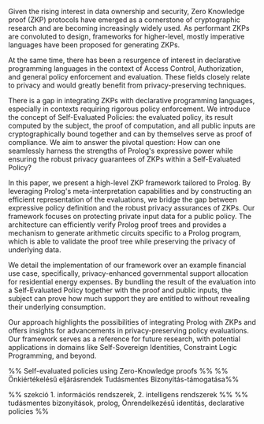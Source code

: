Given the rising interest in data ownership and security, Zero Knowledge proof (ZKP) protocols have emerged as a cornerstone of cryptographic research and are becoming increasingly widely used. As performant ZKPs are convoluted to design, frameworks for higher-level, mostly imperative languages have been proposed for generating ZKPs.

At the same time, there has been a resurgence of interest in declarative programming languages in the context of Access Control, Authorization, and general policy enforcement and evaluation. These fields closely relate to privacy and would greatly benefit from privacy-preserving techniques.

There is a gap in integrating ZKPs with declarative programming languages, especially in contexts requiring rigorous policy enforcement. We introduce the concept of Self-Evaluated Policies: the evaluated policy, its result computed by the subject, the proof of computation, and all public inputs are cryptographically bound together and can by themselves serve as proof of compliance. We aim to answer the pivotal question: How can one seamlessly harness the strengths of Prolog's expressive power while ensuring the robust privacy guarantees of ZKPs within a Self-Evaluated Policy?

In this paper, we present a high-level ZKP framework tailored to Prolog. By leveraging Prolog's meta-interpretation capabilities and by constructing an efficient representation of the evaluations, we bridge the gap between expressive policy definition and the robust privacy assurances of ZKPs. Our framework focuses on protecting private input data for a public policy. The architecture can efficiently verify Prolog proof trees and provides a mechanism to generate arithmetic circuits specific to a Prolog program, which is able to validate the proof tree while preserving the privacy of underlying data.

We detail the implementation of our framework over an example financial use case, specifically, privacy-enhanced governmental support allocation for residential energy expenses. By bundling the result of the evaluation into a Self-Evaluated Policy together with the proof and public inputs, the subject can prove how much support they are entitled to without revealing their underlying consumption.

Our approach highlights the possibilities of integrating Prolog with ZKPs and offers insights for advancements in privacy-preserving policy evaluations. Our framework serves as a reference for future research, with potential applications in domains like Self-Sovereign Identities, Constraint Logic Programming, and beyond.

%% Self-evaluated policies using Zero-Knowledge proofs %%
%% Önkiértékelésű eljárásrendek Tudásmentes Bizonyítás-támogatása%%


%% szekció 1. információs rendszerek, 2. intelligens rendszerek %%
%% tudásmentes bizonyítások, prolog, Önrendelkezésű identitás, declarative policies %%

